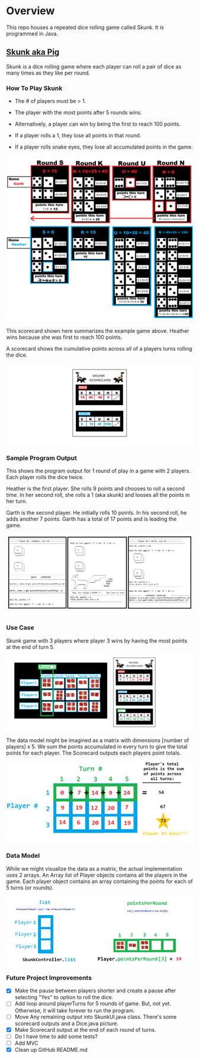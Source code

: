 # Overview
This repo houses a repeated dice rolling game called Skunk. It is programmed in Java.

## [Skunk aka Pig](https://en.wikipedia.org/wiki/Pig_(dice_game))

Skunk is a dice rolling game where each player can roll a pair of dice as many times as they like per round.

### How To Play Skunk

* The # of players must be > 1.

* The player with the most points after 5 rounds wins.

* Alternatively, a player can win by being the first to reach 100 points.

* If a player rolls a 1, they lose all points in that round.

* If a player rolls snake eyes, they lose all accumulated points in the game.

<img src="https://github.com/heathermortensen/SkunkGame/blob/master/images/Skunkdocumentation.png?raw=true" alt="Use case" style="zoom: 50%;" />

 This scorecard shown here summarizes the example game above. Heather wins because she was first to reach 100 points.  

A scorecard shows the cumulative points across all of a players turns rolling the dice.

<img src="https://github.com/heathermortensen/SkunkGame/blob/master/images/Scorecard.png?raw=true" alt="Skunk Scorecard" style="zoom: 200%;" />

### Sample Program Output

This shows the program output for 1 round of play in a game with 2 players. Each player rolls the dice twice.

Heather is the first player. She rolls 9 points and chooses to roll a second time. In her second roll, she rolls a 1 (aka skunk) and looses all the points in her turn.

Garth is the second player. He initially rolls 10 points. In his second roll, he adds another 7 points. Garth has a total of 17 points and is leading the game.

![](https://raw.githubusercontent.com/heathermortensen/SkunkGame/master/images/ScreenshotsOf1Turn.png)

### Use Case

Skunk game with 3 players where player 3 wins by having the most points at the end of turn 5.

![image-20200725115334810](https://raw.githubusercontent.com/heathermortensen/SkunkGame/master/images/use_case_1.png)



The data model might be imagined as a matrix with dimensions [number of players] x 5. We sum the points accumulated in every turn to give the total points for each player. The Scorecard outputs each players point totals.

![2D matrix](https://raw.githubusercontent.com/heathermortensen/SkunkGame/master/images/use_case_2.png)



### Data Model

While we might visualize the data as a matrix, the actual implementation uses 2 arrays. An Array list of Player objects contains all the players in the game. Each player object contains an array containing the points for each of 5 turns (or rounds). 

![Data model](https://raw.githubusercontent.com/heathermortensen/SkunkGame/master/images/use_case_3.png)





### Future Project Improvements

- [x] Make the pause between players shorter and create a pause after selecting "Yes" to option to roll the dice. 
- [ ] Add loop around playerTurns for 5 rounds of game. But, not yet. Otherwise, it will take forever to run the program.
- [ ] Move Any remaining output into SkunkUI.java class. There's some scorecard outputs and a Dice.java picture.
- [x] Make Scorecard output at the end of each round of turns.
- [ ] Do I have time to add some tests?
- [ ] Add MVC
- [x] Clean up GitHub README.md
